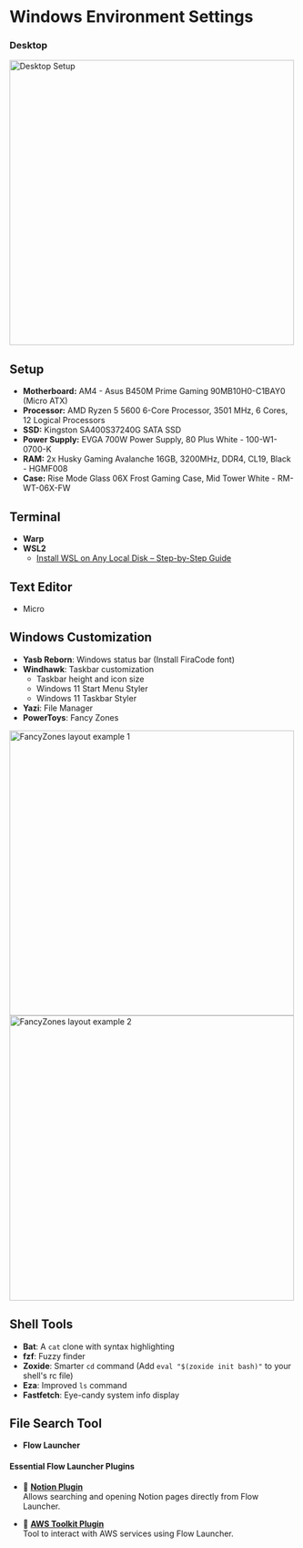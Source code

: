 # **Windows Environment Settings**

### **Desktop**
<img src="https://github.com/user-attachments/assets/721078db-4d97-4d5c-a4ff-698c1f6d068d" width="500" alt="Desktop Setup" />

## Setup

- **Motherboard:** AM4 - Asus B450M Prime Gaming 90MB10H0-C1BAY0 (Micro ATX)  
- **Processor:** AMD Ryzen 5 5600 6-Core Processor, 3501 MHz, 6 Cores, 12 Logical Processors  
- **SSD:** Kingston SA400S37240G SATA SSD  
- **Power Supply:** EVGA 700W Power Supply, 80 Plus White - 100-W1-0700-K  
- **RAM:** 2x Husky Gaming Avalanche 16GB, 3200MHz, DDR4, CL19, Black - HGMF008  
- **Case:** Rise Mode Glass 06X Frost Gaming Case, Mid Tower White - RM-WT-06X-FW


## **Terminal**
- **Warp**  
- **WSL2**  
  - [Install WSL on Any Local Disk – Step-by-Step Guide](https://medium.com/@pallerlapranavdec27/install-wsl-on-any-local-disk-a-step-by-step-guide-e5b0d606e873)

## **Text Editor**
- Micro

## **Windows Customization**
- **Yasb Reborn**: Windows status bar (Install FiraCode font)
- **Windhawk**: Taskbar customization  
  - Taskbar height and icon size  
  - Windows 11 Start Menu Styler  
  - Windows 11 Taskbar Styler
- **Yazi**: File Manager
- **PowerToys**: Fancy Zones  
<img src="https://github.com/user-attachments/assets/f50f36c2-3294-48e5-a4e1-03c4411f92d5" width="500" alt="FancyZones layout example 1" />  
<br>  
<img src="https://github.com/user-attachments/assets/b70463e6-ad78-4661-8cc0-90154d97f04b" width="500" alt="FancyZones layout example 2" />

## **Shell Tools**
- **Bat**: A `cat` clone with syntax highlighting
- **fzf**: Fuzzy finder
- **Zoxide**: Smarter `cd` command (Add `eval "$(zoxide init bash)"` to your shell's rc file)
- **Eza**: Improved `ls` command
- **Fastfetch**: Eye-candy system info display

## **File Search Tool**
- **Flow Launcher**

#### **Essential Flow Launcher Plugins**
- 🔗 [**Notion Plugin**](https://github.com/AminSallah/Flow.Launcher.Plugin.Notion)  
  Allows searching and opening Notion pages directly from Flow Launcher.

- 🔗 [**AWS Toolkit Plugin**](https://github.com/mjtimblin/Flow.Launcher.Plugin.AwsToolkit)  
  Tool to interact with AWS services using Flow Launcher.
